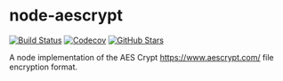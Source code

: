 # node-aescrypt

[![Build Status](	https://img.shields.io/travis/judahtanthony/node-aescrypt.svg)](https://travis-ci.org/judahtanthony/node-aescrypt)
[![Codecov](https://img.shields.io/codecov/c/github/judahtanthony/node-aescrypt.svg)](https://codecov.io/gh/judahtanthony/node-aescrypt)
[![GitHub Stars](https://img.shields.io/github/stars/judahtanthony/node-aescrypt.svg?style=social&logo=github&label=Stars)](https://github.com/judahtanthony/node-aescrypt)

A node implementation of the AES Crypt <https://www.aescrypt.com/> file encryption format.
